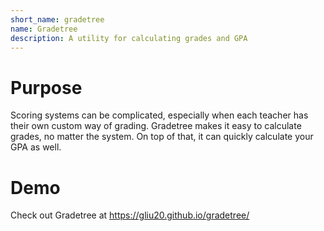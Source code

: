 ```yaml
---
short_name: gradetree
name: Gradetree
description: A utility for calculating grades and GPA
---
```


# Purpose
Scoring systems can be complicated, especially when each teacher has their own custom way of grading. Gradetree makes it easy to calculate grades, no matter the system. On top of that, it can quickly calculate your GPA as well.

# Demo
Check out Gradetree at https://gliu20.github.io/gradetree/
